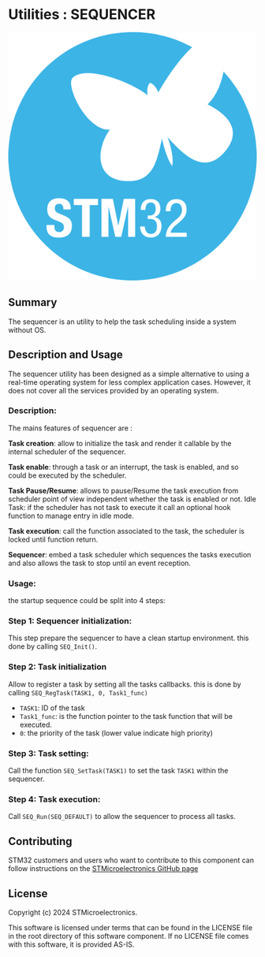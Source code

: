 # __Utilities : SEQUENCER__

![Alt text](doc/subbrand-stm32.svg "Title")


## __Summary__

The sequencer is an utility to help the task scheduling inside a system without OS.


## __Description and Usage__

The sequencer utility has been designed as a simple alternative to using a real-time operating system for less complex application cases. However, it does not cover all the services provided by an operating system.

### __Description__:

The mains features of sequencer are :

__Task creation__: allow to initialize the task and render it callable by the internal scheduler of the sequencer.

__Task enable__: through a task or an interrupt, the task is enabled, and so could be executed by the scheduler.

__Task Pause/Resume__: allows to pause/Resume the task execution from scheduler point of view independent whether the task is enabled or not.
Idle Task: if the scheduler has not task to execute it call an optional hook function to manage entry in idle mode.

__Task execution__: call the function associated to the task, the scheduler is locked until function return.

__Sequencer__: embed a task scheduler which sequences the tasks execution and also allows the task to stop until an event reception.

### __Usage__:

the startup sequence could be split into 4 steps:

### Step 1: Sequencer initialization:

This step prepare the sequencer to have a clean startup environment. this done by calling `SEQ_Init()`.

### Step 2: Task initialization

Allow to register a task  by setting all the tasks callbacks. this is done by calling `SEQ_RegTask(TASK1, 0, Task1_func)`

* `TASK1`: ID of the task
* `Task1_func`: is the function pointer to the task function that will be executed.
* `0`: the priority of the task (lower value indicate high priority)

### Step 3: Task setting:

Call the function `SEQ_SetTask(TASK1)` to set the task `TASK1` within the sequencer.

### Step 4: Task execution:

Call `SEQ_Run(SEQ_DEFAULT)` to allow the sequencer to process all tasks.


## __Contributing__

STM32 customers and users who want to contribute to this component can follow instructions on the [STMicroelectronics GitHub page](https://github.com/STMicroelectronics)


## __License__

Copyright (c) 2024 STMicroelectronics.

This software is licensed under terms that can be found in the LICENSE file in the root directory
of this software component.
If no LICENSE file comes with this software, it is provided AS-IS.
